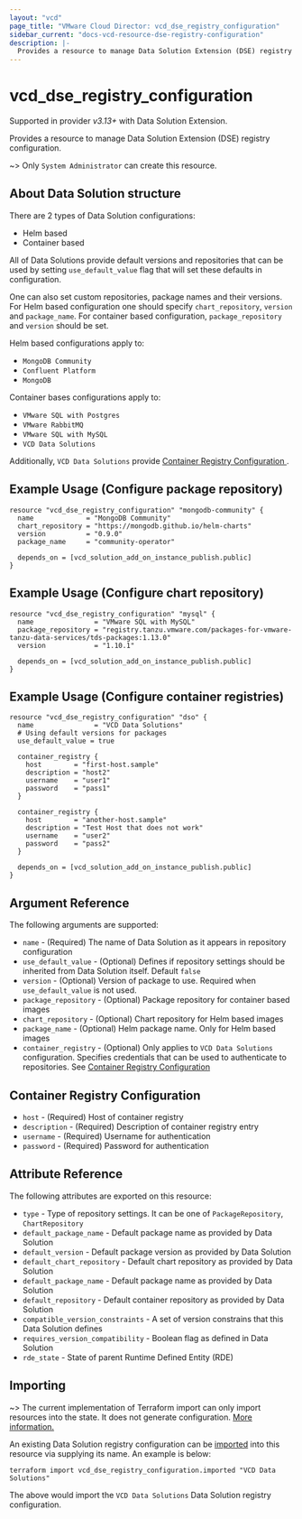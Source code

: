 ```yaml
---
layout: "vcd"
page_title: "VMware Cloud Director: vcd_dse_registry_configuration"
sidebar_current: "docs-vcd-resource-dse-registry-configuration"
description: |-
  Provides a resource to manage Data Solution Extension (DSE) registry configuration.
---
```


# vcd\_dse\_registry\_configuration

Supported in provider *v3.13+* with Data Solution Extension.

Provides a resource to manage Data Solution Extension (DSE) registry configuration.

~> Only `System Administrator` can create this resource.

## About Data Solution structure

There are 2 types of Data Solution configurations:
* Helm based
* Container based

All of Data Solutions provide default versions and repositories that can be used by setting
`use_default_value` flag that will set these defaults in configuration.

One can also set custom repositories, package names and their versions. For Helm based configuration
one should specify `chart_repository`, `version` and `package_name`. For container based
configuration, `package_repository` and `version` should be set.

Helm based configurations apply to:

* `MongoDB Community`
* `Confluent Platform`
* `MongoDB`


Container bases configurations apply to:

* `VMware SQL with Postgres`
* `VMware RabbitMQ`
* `VMware SQL with MySQL`
* `VCD Data Solutions`

Additionally, `VCD Data Solutions` provide [Container Registry Configuration ](#container-registry).

## Example Usage (Configure package repository)

```hcl
resource "vcd_dse_registry_configuration" "mongodb-community" {
  name             = "MongoDB Community"
  chart_repository = "https://mongodb.github.io/helm-charts"
  version          = "0.9.0"
  package_name     = "community-operator"

  depends_on = [vcd_solution_add_on_instance_publish.public]
}
```

## Example Usage (Configure chart repository)

```hcl
resource "vcd_dse_registry_configuration" "mysql" {
  name               = "VMware SQL with MySQL"
  package_repository = "registry.tanzu.vmware.com/packages-for-vmware-tanzu-data-services/tds-packages:1.13.0"
  version            = "1.10.1"

  depends_on = [vcd_solution_add_on_instance_publish.public]
}
```

## Example Usage (Configure container registries)

```hcl
resource "vcd_dse_registry_configuration" "dso" {
  name               = "VCD Data Solutions"
  # Using default versions for packages
  use_default_value = true

  container_registry {
    host        = "first-host.sample"
    description = "host2"
    username    = "user1"
    password    = "pass1"
  }

  container_registry {
    host        = "another-host.sample"
    description = "Test Host that does not work"
    username    = "user2"
    password    = "pass2"
  }

  depends_on = [vcd_solution_add_on_instance_publish.public]
}
```

## Argument Reference

The following arguments are supported:

* `name` - (Required) The name of Data Solution as it appears in repository configuration
* `use_default_value` - (Optional) Defines if repository settings should be inherited from Data
  Solution itself. Default `false`
* `version` - (Optional) Version of package to use. Required when `use_default_value` is not used.
* `package_repository` - (Optional) Package repository for container based images
* `chart_repository` - (Optional) Chart repository for Helm based images
* `package_name` - (Optional) Helm package name. Only for Helm based images
* `container_registry` - (Optional) Only applies to `VCD Data Solutions` configuration. Specifies
  credentials that can be used to authenticate to repositories. See [Container Registry
  Configuration ](#container-registry)


<a id="container-registry"></a>
## Container Registry Configuration 

* `host` - (Required) Host of container registry
* `description` - (Required) Description of container registry entry
* `username` - (Required) Username for authentication
* `password` - (Required) Password for authentication



## Attribute Reference

The following attributes are exported on this resource:

* `type` - Type of repository settings. It can be one of `PackageRepository`, `ChartRepository`
* `default_package_name` - Default package name as provided by Data Solution
* `default_version` - Default package version as provided by Data Solution
* `default_chart_repository` - Default chart repository as provided by Data Solution
* `default_package_name` - Default package name as provided by Data Solution
* `default_repository` - Default container repository as provided by Data Solution
* `compatible_version_constraints` - A set of version constrains that this Data Solution defines
* `requires_version_compatibility` - Boolean flag as defined in Data Solution
* `rde_state` - State of parent Runtime Defined Entity (RDE)

## Importing

~> The current implementation of Terraform import can only import resources into the state.
It does not generate configuration. [More information.](https://www.terraform.io/docs/import/)

An existing Data Solution registry configuration can be [imported][docs-import] into this resource
via supplying its name. An example is below:

[docs-import]: https://www.terraform.io/docs/import/

```
terraform import vcd_dse_registry_configuration.imported "VCD Data Solutions"
```

The above would import the `VCD Data Solutions` Data Solution registry configuration.
